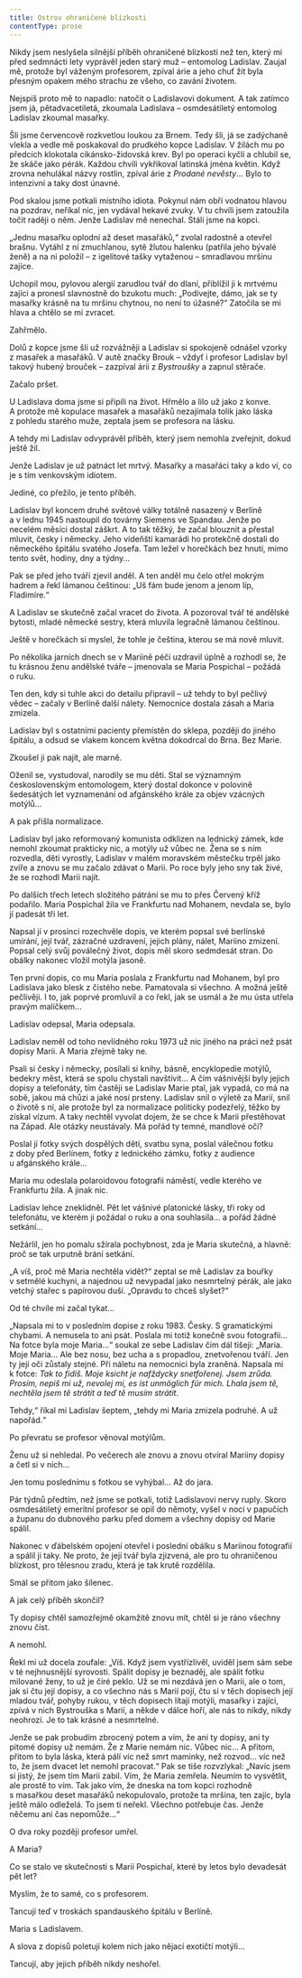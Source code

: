 ```yaml
---
title: Ostrov ohraničené blízkosti
contentType: prose
---
```


<section>

Nikdy jsem neslyšela silnější příběh ohraničené blízkosti než ten, který mi před sedmnácti lety vyprávěl jeden starý muž – entomolog Ladislav. Zaujal mě, protože byl váženým profesorem, zpíval árie a jeho chuť žít byla přesným opakem mého strachu ze všeho, co zavání životem.

Nejspíš proto mě to napadlo: natočit o Ladislavovi dokument. A tak zatímco jsem já, pětadvacetiletá, zkoumala Ladislava – osmdesátiletý entomolog Ladislav zkoumal masařky.

Šli jsme červencově rozkvetlou loukou za Brnem. Tedy šli, já se zadýchaně vlekla a vedle mě poskakoval do prudkého kopce Ladislav. V žilách mu po předcích klokotala cikánsko-židovská krev. Byl po operaci kyčlí a chlubil se, že skáče jako pérák. Každou chvíli vykřikoval latinská jména květin. Když zrovna nehulákal názvy rostlin, zpíval árie z _Prodané nevěsty_… Bylo to intenzivní a taky dost únavné.

Pod skalou jsme potkali místního idiota. Pokynul nám obří vodnatou hlavou na pozdrav, neříkal nic, jen vydával hekavé zvuky. V tu chvíli jsem zatoužila točit raději o něm. Jenže Ladislav mě nenechal. Stáli jsme na kopci.

„Jednu masařku oplodní až deset masařáků,“ zvolal radostně a otevřel brašnu. Vytáhl z ní zmuchlanou, sytě žlutou halenku (patřila jeho bývalé ženě) a na ni položil – z igelitové tašky vytaženou – smradlavou mršinu zajíce.

Uchopil mou, pylovou alergií zarudlou tvář do dlaní, přiblížil ji k mrtvému zajíci a pronesl slavnostně do bzukotu much: „Podívejte, dámo, jak se ty masařky krásně na tu mršinu chytnou, no není to úžasné?“ Zatočila se mi hlava a chtělo se mi zvracet.

Zahřmělo.

Dolů z kopce jsme šli už rozvážněji a Ladislav si spokojeně odnášel vzorky z masařek a masařáků. V autě značky Brouk – vždyť i profesor Ladislav byl takový hubený brouček – zazpíval árii z _Bystroušky_ a zapnul stěrače.

Začalo pršet.

</section>

<section>

U Ladislava doma jsme si připili na život. Hřmělo a lilo už jako z konve. A protože mě kopulace masařek a masařáků nezajímala tolik jako láska z pohledu starého muže, zeptala jsem se profesora na lásku.

A tehdy mi Ladislav odvyprávěl příběh, který jsem nemohla zveřejnit, dokud ještě žil.

Jenže Ladislav je už patnáct let mrtvý. Masařky a masařáci taky a kdo ví, co je s tím venkovským idiotem.

Jediné, co přežilo, je tento příběh.

</section>

<section>

Ladislav byl koncem druhé světové války totálně nasazený v Berlíně a v lednu 1945 nastoupil do továrny Siemens ve Spandau. Jenže po necelém měsíci dostal záškrt. A to tak těžký, že začal blouznit a přestal mluvit, česky i německy. Jeho vídeňští kamarádi ho protekčně dostali do německého špitálu svatého Josefa. Tam ležel v horečkách bez hnutí, mimo tento svět, hodiny, dny a týdny…

Pak se před jeho tváří zjevil anděl. A ten anděl mu čelo otřel mokrým hadrem a řekl lámanou češtinou: „Uš fám bude jenom a jenom líp, Fladimíre.“

A Ladislav se skutečně začal vracet do života. A pozoroval tvář té andělské bytosti, mladé německé sestry, která mluvila legračně lámanou češtinou.

Ještě v horečkách si myslel, že tohle je čeština, kterou se má nově mluvit.

Po několika jarních dnech se v Mariině péči uzdravil úplně a rozhodl se, že tu krásnou ženu andělské tváře – jmenovala se Maria Pospichal – požádá o ruku.

Ten den, kdy si tuhle akci do detailu připravil – už tehdy to byl pečlivý vědec – začaly v Berlíně další nálety. Nemocnice dostala zásah a Maria zmizela.

Ladislav byl s ostatními pacienty přemístěn do sklepa, později do jiného špitálu, a odsud se vlakem koncem května dokodrcal do Brna. Bez Marie.

Zkoušel ji pak najít, ale marně.

Oženil se, vystudoval, narodily se mu děti. Stal se významným československým entomologem, který dostal dokonce v polovině šedesátých let vyznamenání od afgánského krále za objev vzácných motýlů…

A pak přišla normalizace.

Ladislav byl jako reformovaný komunista odklizen na lednický zámek, kde nemohl zkoumat prakticky nic, a motýly už vůbec ne. Žena se s ním rozvedla, děti vyrostly, Ladislav v malém moravském městečku trpěl jako zvíře a znovu se mu začalo zdávat o Marii. Po roce byly jeho sny tak živé, že se rozhodl Marii najít.

Po dalších třech letech složitého pátrání se mu to přes Červený kříž podařilo. Maria Pospichal žila ve Frankfurtu nad Mohanem, nevdala se, bylo jí padesát tři let.

Napsal jí v prosinci rozechvěle dopis, ve kterém popsal své berlínské umírání, její tvář, zázračné uzdravení, jejich plány, nálet, Mariino zmizení. Popsal celý svůj poválečný život, dopis měl skoro sedmdesát stran. Do obálky nakonec vložil motýla jasoně.

</section>

<section>

Ten první dopis, co mu Maria poslala z Frankfurtu nad Mohanem, byl pro Ladislava jako blesk z čistého nebe. Pamatovala si všechno. A možná ještě pečlivěji. I to, jak poprvé promluvil a co řekl, jak se usmál a že mu ústa utřela pravým malíčkem…

Ladislav odepsal, Maria odepsala.

Ladislav neměl od toho nevlídného roku 1973 už nic jiného na práci než psát dopisy Marii. A Maria zřejmě taky ne.

Psali si česky i německy, posílali si knihy, básně, encyklopedie motýlů, bedekry měst, která se spolu chystali navštívit… A čím vášnivější byly jejich dopisy a telefonáty, tím častěji se Ladislav Marie ptal, jak vypadá, co má na sobě, jakou má chůzi a jaké nosí prsteny. Ladislav snil o výletě za Marií, snil o životě s ní, ale protože byl za normalizace politicky podezřelý, těžko by získal vízum. A taky nechtěl vyvolat dojem, že se chce k Marii přestěhovat na Západ. Ale otázky neustávaly. Má pořád ty temné, mandlové oči?

Poslal jí fotky svých dospělých dětí, svatbu syna, poslal válečnou fotku z doby před Berlínem, fotky z lednického zámku, fotky z audien­ce u afgánského krále…

Maria mu odeslala polaroidovou fotografii náměstí, vedle kterého ve Frankfurtu žila. A jinak nic.

Ladislav lehce zneklidněl. Pět let vášnivé platonické lásky, tři roky od telefonátu, ve kterém ji požádal o ruku a ona souhlasila… a pořád žádné setkání…

Nežárlil, jen ho pomalu sžírala pochybnost, zda je Maria skutečná, a hlavně: proč se tak urputně brání setkání.

„A víš, proč mě Maria nechtěla vidět?“ zeptal se mě Ladislav za bouřky v setmělé kuchyni, a najednou už nevypadal jako nesmrtelný pérák, ale jako vetchý stařec s papírovou duší. „Opravdu to chceš slyšet?“

Od té chvíle mi začal tykat…

„Napsala mi to v posledním dopise z roku 1983. Česky. S gramatickými chybami. A nemusela to ani psát. Poslala mi totiž konečně svou fotografii… Na fotce byla moje Maria…“ soukal ze sebe Ladislav čím dál tišeji: „Maria. Moje Maria… Ale bez nosu, bez ucha a s propadlou, znetvořenou tváří. Jen ty její oči zůstaly stejné. Při náletu na nemocnici byla zraněná. Napsala mi k fotce: _Tak to fidíš. Moje ksicht je nafždycky snetfořenej. Jsem zrůda. Prosím, nepiš mi už, nevolej mi, es ist unmöglich für mich. Lhala jsem tě, nechtěla jsem tě strátit a teď tě musím strátit_.

Tehdy,“ říkal mi Ladislav šeptem, „tehdy mi Maria zmizela podruhé. A už napořád.“

</section>

<section>

Po převratu se profesor věnoval motýlům.

Ženu už si nehledal. Po večerech ale znovu a znovu otvíral Mariiny dopisy a četl si v nich…

Jen tomu poslednímu s fotkou se vyhýbal… Až do jara.

Pár týdnů předtím, než jsme se potkali, totiž Ladislavovi nervy ruply. Skoro osmdesátiletý emeritní profesor se opil do němoty, vyšel v noci v papučích a županu do dubnového parku před domem a všechny dopisy od Marie spálil.

Nakonec v ďábelském opojení otevřel i poslední obálku s Mariinou fotografií a spálil ji taky. Ne proto, že její tvář byla zjizvená, ale pro tu ohraničenou blízkost, pro tělesnou zradu, která je tak krutě rozdělila.

Smál se přitom jako šílenec.

</section>

<section>

A jak celý příběh skončil?

Ty dopisy chtěl samozřejmě okamžitě znovu mít, chtěl si je ráno všechny znovu číst.

A nemohl.

Řekl mi už docela zoufale: „Víš. Když jsem vystřízlivěl, uviděl jsem sám sebe v té nejhnusnější syrovosti. Spálit dopisy je beznaděj, ale spálit fotku milované ženy, to už je čiré peklo. Už se mi nezdává jen o Marii, ale o tom, jak si čtu její dopisy, a co všechno nás s Marií pojí, čtu si v těch dopisech její mladou tvář, pohyby rukou, v těch dopisech lítají motýli, masařky i zajíci, zpívá v nich Bystrouška s Marií, a někde v dálce hoří, ale nás to nikdy, nikdy neohrozí. Je to tak krásné a nesmrtelné.

Jenže se pak probudím zbrocený potem a vím, že ani ty dopisy, ani ty pitomé dopisy už nemám. Že z Marie nemám nic. Vůbec nic… A přitom, přitom to byla láska, která pálí víc než smrt maminky, než rozvod… víc než to, že jsem dvacet let nemohl pracovat.“ Pak se tiše rozvzlykal: „Navíc jsem si jistý, že jsem tím Marii zabil. Vím, že Maria zemřela. Neumím to vysvětlit, ale prostě to vím. Tak jako vím, že dneska na tom kopci rozhodně s masařkou deset masařáků nekopulovalo, protože ta mršina, ten zajíc, byla ještě málo odleželá. To jsem ti neřekl. Všechno potřebuje čas. Jenže něčemu ani čas nepomůže…“

</section>

<section>

O dva roky později profesor umřel.

A Maria?

Co se stalo ve skutečnosti s Marií Pospichal, které by letos bylo devadesát pět let?

Myslím, že to samé, co s profesorem.

Tancují teď v troskách spandauského špitálu v Berlíně.

Maria s Ladislavem.

A slova z dopisů poletují kolem nich jako nějací exotičtí motýli…

Tancují, aby jejich příběh nikdy neshořel.

</section>
